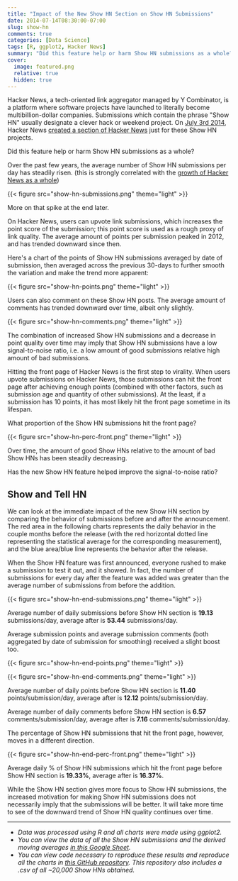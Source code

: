 ```yaml
---
title: "Impact of the New Show HN Section on Show HN Submissions"
date: 2014-07-14T08:30:00-07:00
slug: show-hn
comments: true
categories: [Data Science]
tags: [R, ggplot2, Hacker News]
summary: "Did this feature help or harm Show HN submissions as a whole?"
cover:
  image: featured.png
  relative: true
  hidden: true
---
```


Hacker News, a tech-oriented link aggregator managed by Y Combinator, is a platform where software projects have launched to literally become multibillion-dollar companies. Submissions which contain the phrase "Show HN" usually designate a clever hack or weekend project. On [July 3rd 2014](http://blog.ycombinator.com/make-things-and-show-them), Hacker News [created a section of Hacker News](https://news.ycombinator.com/show) just for these Show HN projects.

Did this feature help or harm Show HN submissions as a whole?

Over the past few years, the average number of Show HN submissions per day has steadily risen. (this is strongly correlated with the [growth of Hacker News as a whole](http://minimaxir.com/2014/02/hacking-hacker-news/))

{{< figure src="show-hn-submissions.png" theme="light" >}}

More on that spike at the end later.

On Hacker News, users can upvote link submissions, which increases the point score of the submission; this point score is used as a rough proxy of link quality. The average amount of points per submission peaked in 2012, and has trended downward since then.

Here's a chart of the points of Show HN submissions averaged by date of submission, then averaged across the previous 30-days to further smooth the variation and make the trend more apparent:

{{< figure src="show-hn-points.png" theme="light" >}}

Users can also comment on these Show HN posts. The average amount of comments has trended downward over time, albeit only slightly.

{{< figure src="show-hn-comments.png" theme="light" >}}

The combination of increased Show HN submissions and a decrease in point quality over time may imply that Show HN submissions have a low signal-to-noise ratio, i.e. a low amount of good submissions relative high amount of bad submissions.

Hitting the front page of Hacker News is the first step to virality. When users upvote submissions on Hacker News, those submissions can hit the front page after achieving enough points (combined with other factors, such as submission age and quantity of other submissions). At the least, if a submission has 10 points, it has most likely hit the front page sometime in its lifespan.

What proportion of the Show HN submissions hit the front page?

{{< figure src="show-hn-perc-front.png" theme="light" >}}

Over time, the amount of good Show HNs relative to the amount of bad Show HNs has been steadily decreasing.

Has the new Show HN feature helped improve the signal-to-noise ratio?

## Show and Tell HN

We can look at the immediate impact of the new Show HN section by comparing the behavior of submissions before and after the announcement. The red area in the following charts represents the daily behavior in the couple months before the release (with the red horizontal dotted line representing the statistical average for the corresponding measurement), and the blue area/blue line represents the behavior after the release.

When the Show HN feature was first announced, everyone rushed to make a submission to test it out, and it showed. In fact, the number of submissions for every day after the feature was added was greater than the average number of submissions from before the addition.

{{< figure src="show-hn-end-submissions.png" theme="light" >}}

Average number of daily submissions before Show HN section is **19.13** submissions/day, average after is **53.44** submissions/day.

Average submission points and average submission comments (both aggregated by date of submission for smoothing) received a slight boost too.

{{< figure src="show-hn-end-points.png" theme="light" >}}

{{< figure src="show-hn-end-comments.png" theme="light" >}}

Average number of daily points before Show HN section is **11.40** points/submission/day, average after is **12.12** points/submission/day.

Average number of daily comments before Show HN section is **6.57** comments/submission/day, average after is **7.16** comments/submission/day.

The percentage of Show HN submissions that hit the front page, however, moves in a different direction.

{{< figure src="show-hn-end-perc-front.png" theme="light" >}}

Average daily % of Show HN submissions which hit the front page before Show HN section is **19.33%**, average after is **16.37%**.

While the Show HN section gives more focus to Show HN submissions, the increased motivation for making Show HN submissions does not necessarily imply that the submissions will be better. It will take more time to see of the downward trend of Show HN quality continues over time.

---

- _Data was processed using R and all charts were made using ggplot2._
- _You can view the data of all the Show HN submissions and the derived moving averages [in this Google Sheet](https://docs.google.com/spreadsheets/d/1JHIlzYdsavWnw8Y5efHrOHCo3-WFGtIosJ2WqIV_Bn4/edit?usp=sharing)._
- _You can view code necessary to reproduce these results and reproduce all the charts in [this GitHub repository](https://github.com/minimaxir/show-hn). This repository also includes a .csv of all ~20,000 Show HNs obtained._
